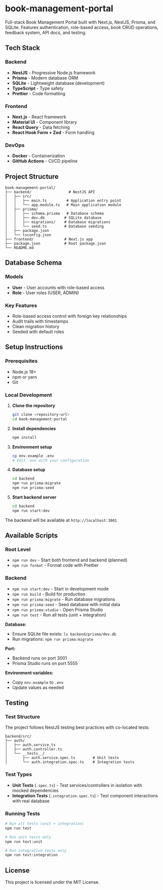 # book-management-portal

Full-stack Book Management Portal built with Next.js, NestJS, Prisma, and SQLite. Features authentication, role-based access, book CRUD operations, feedback system, API docs, and testing.

## Tech Stack

### Backend

- **NestJS** - Progressive Node.js framework
- **Prisma** - Modern database ORM
- **SQLite** - Lightweight database (development)
- **TypeScript** - Type safety
- **Prettier** - Code formatting

### Frontend

- **Next.js** - React framework
- **Material UI** - Component library
- **React Query** - Data fetching
- **React Hook Form + Zod** - Form handling

### DevOps

- **Docker** - Containerization
- **GitHub Actions** - CI/CD pipeline

## Project Structure

```
book-management-portal/
├── backend/                 # NestJS API
│   ├── src/
│   │   ├── main.ts         # Application entry point
│   │   └── app.module.ts   # Main application module
│   ├── prisma/
│   │   ├── schema.prisma   # Database schema
│   │   ├── dev.db         # SQLite database
│   │   ├── migrations/    # Database migrations
│   │   └── seed.ts        # Database seeding
│   ├── package.json
│   └── tsconfig.json
├── frontend/              # Next.js app
├── package.json           # Root package.json
└── README.md
```

## Database Schema

### Models

- **User** - User accounts with role-based access
- **Role** - User roles (USER, ADMIN)

### Key Features

- Role-based access control with foreign key relationships
- Audit trails with timestamps
- Clean migration history
- Seeded with default roles

## Setup Instructions

### Prerequisites

- Node.js 18+
- npm or yarn
- Git

### Local Development

1. **Clone the repository**

   ```bash
   git clone <repository-url>
   cd book-management-portal
   ```

2. **Install dependencies**

   ```bash
   npm install
   ```

3. **Environment setup**

   ```bash
   cp env.example .env
   # Edit .env with your configuration
   ```

4. **Database setup**

   ```bash
   cd backend
   npm run prisma:migrate
   npm run prisma:seed
   ```

5. **Start backend server**
   ```bash
   cd backend
   npm run start:dev
   ```

The backend will be available at `http://localhost:3001`

## Available Scripts

### Root Level

- `npm run dev` - Start both frontend and backend (planned)
- `npm run format` - Format code with Prettier

### Backend

- `npm run start:dev` - Start in development mode
- `npm run build` - Build for production
- `npm run prisma:migrate` - Run database migrations
- `npm run prisma:seed` - Seed database with initial data
- `npm run prisma:studio` - Open Prisma Studio
- `npm run test` - Run all tests (unit + integration)

**Database:**

- Ensure SQLite file exists: `ls backend/prisma/dev.db`
- Run migrations: `npm run prisma:migrate`

**Port:**

- Backend runs on port 3001
- Prisma Studio runs on port 5555

**Environment variables:**

- Copy `env.example` to `.env`
- Update values as needed

## Testing

### Test Structure

The project follows NestJS testing best practices with co-located tests:

```
backend/src/
├── auth/
│   ├── auth.service.ts
│   ├── auth.controller.ts
│   └── __tests__/
│       ├── auth.service.spec.ts        # Unit tests
│       └── auth.integration.spec.ts    # Integration tests
```

### Test Types

- **Unit Tests** (`.spec.ts`) - Test services/controllers in isolation with mocked dependencies
- **Integration Tests** (`.integration.spec.ts`) - Test component interactions with real database

### Running Tests

```bash
# Run all tests (unit + integration)
npm run test

# Run unit tests only
npm run test:unit

# Run integration tests only
npm run test:integration
```

## License

This project is licensed under the MIT License.
